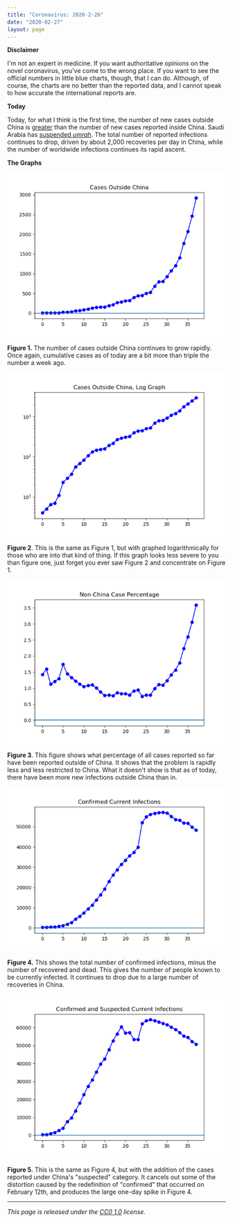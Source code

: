```yaml
---
title: "Coronavirus: 2020-2-26"
date: "2020-02-27"
layout: page
---
```


**Disclaimer**

I'm not an expert in medicine. If you want authoritative opinions on the novel coronavirus, you've come to the wrong place. If you want to see the official numbers in little blue charts, though, that I can do. Although, of course, the charts are no better than the reported data, and I cannot speak to how accurate the international reports are.

**Today**

Today, for what I think is the first time, the number of new cases outside China is [greater](https://www.who.int/docs/default-source/coronaviruse/situation-reports/20200226-sitrep-37-covid-19.pdf?sfvrsn=6126c0a4_2) than the number of new cases reported inside China. Saudi Arabia has [suspended _umrah_](https://www.arabnews.com/node/1633826/saudi-arabia). The total number of reported infections continues to drop, driven by about 2,000 recoveries per day in China, while the number of worldwide infections continues its rapid ascent.

**The Graphs**

![](../../i/1j.png)

**Figure 1.** The number of cases outside China continues to grow rapidly. Once again, cumulative cases as of today are a bit more than triple the number a week ago.

![](../../i/1k.png)

**Figure 2**. This is the same as Figure 1, but with graphed logarithmically for those who are into that kind of thing. If this graph looks less severe to you than figure one, just forget you ever saw Figure 2 and concentrate on Figure 1.

![](../../i/1l.png)

**Figure 3**. This figure shows what percentage of all cases reported so far have been reported outside of China. It shows that the problem is rapidly less and less restricted to China. What it doesn't show is that as of today, there have been more new infections outside China than in.

![](../../i/1m.png)

**Figure 4.** This shows the total number of confirmed infections, minus the number of recovered and dead. This gives the number of people known to be currently infected. It continues to drop due to a large number of recoveries in China.

![](../../i/1n.png)

**Figure 5.** This is the same as Figure 4, but with the addition of the cases reported under China's "suspected" category. It cancels out some of the distortion caused by the redefinition of "confirmed" that occurred on February 12th, and produces the large one-day spike in Figure 4.

---

_This page is released under the [CC0 1.0](https://creativecommons.org/publicdomain/zero/1.0/) license._

